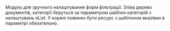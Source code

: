 Модуль для зручного налаштування форм фільтрації.
Зліва дерево документів, категорії беруться за параметром шаблон категорій з налаштувань eList.
У корені повинен бути ресурс з шаблоном вказівки в параметрі обезательно.
